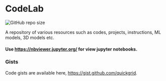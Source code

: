 # CodeLab

![GitHub repo size](https://img.shields.io/github/repo-size/quickgrid/CodeLab?style=flat-square)

A repository of various resources such as codes, projects, instructions, ML models, 3D models etc.

#### Use https://nbviewer.jupyter.org/ for view jupyter notebooks.

### Gists

Code gists are available here, https://gist.github.com/quickgrid.

